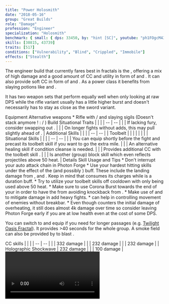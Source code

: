 ```yaml
---
title: "Power Holosmith"
date: "2018-05-16"
group: "Great Builds"
role: "Damage"
profession: "Engineer"
specialization: "Holosmith"
benchmark: { small: { dps: 33450, by: "hint [SC]", youtube: "ph1FOgcM43s"}}
skills: [30815, 43739]
traits: [517]
conditions: ["Vulnerability", "Blind", "Crippled", "Immobile"]
effects: ["Stealth"]
---
```


The engineer build that currently fares best in fractals is the <Specialization prefix="power" name="holosmith"/>, offering a mix of high damage and a good amount of CC and utility in form of <Condition name="vulnerability"/> and <Condition name="Blind"/>. It can also provide soft CC in form of <Condition name="crippled"/> and <Condition name="immobile"/>. As a power class it benefits from slaying potions like <Item id="50082"/> and <Item id ="24868"/>.

It has two weapon sets that perform equally well when only looking at raw DPS while the rifle variant usually has a little higher burst and doesn't necessarily has to stay as close as the sword variant.

<Divider>
Equipment
</Divider>

<Grid>
<Column>
<Armor helmId="48087" helmRuneId="24836" helmRuneCount="6" helmAffix="Berserker" helmRune="Scholar" shouldersId="48089" shouldersRuneId="24836" shouldersRuneCount="6" shouldersAffix="Berserker" shouldersRune="Scholar" coatId="48085" coatRuneId="24836" coatRuneCount="6" coatAffix="Berserker" coatRune="Scholar" glovesId="48086" glovesRuneId="24836" glovesRuneCount="6" glovesAffix="Berserker" glovesRune="Scholar" leggingsId="48088" leggingsRuneId="24836" leggingsRuneCount="6" leggingsAffix="Berserker" leggingsRune="Scholar" bootsId="48084" bootsRuneId="24836" bootsRuneCount="6" bootsAffix="Berserker" bootsRune="Scholar"/>
</Column>

<Column>
<Weapons weapon1MainId="46768" weapon1MainSigil1Id="24615" weapon1MainSigil2Id="24868" weapon1MainType="Rifle" weapon1MainAffix="Berserker" weapon1MainSigil1="Force" weapon1MainSigil2="Impact"/>

<Card>
<CardHeader>
Alternative weapons
</CardHeader>
<CardContent>
* Rifle with <Item id="36053" text="false"/> / <Item id="24615" text="false"/> and slaying sigils  
  (Doesn't stack anymore ! :<Item id="36053" text="false"/> / <Item id="36054" text="false"/>)
</CardContent>
</Card>
</Column>

<Column>
<Trinkets backItemId="49384" backItemStatId="584" backItemAffix="Berserker" accessory1Id="39233" accessory1Affix="Berserker" accessory2Id="39232" accessory2Affix="Berserker" amuletId="39273" amuletAffix="Berserker" ring1Id="75669" ring1Affix="Berserker" ring2Id="76024" ring2Affix="Berserker"/>

<Consumables foodId="41569" utilityId="67530" infusionId="37131"/>
</Column>
</Grid>

<Divider>
Build
</Divider>

<Grid>
<Column width="9">
<Traits traits1Id="38" traits1="Firearms" traits1Selected="1914,2006,526" traits2Id="6" traits2="Explosives" traits2Selected="1882,1892,1541" traits3Id="57" traits3="Holomsith" traits3Selected="2106,2152,2064"/>

<Card>
<CardHeader>
Situational Traits
</CardHeader>
<CardContent>
| | |
| -- | -- |
| <Trait id="1923" size="big" text="false"/> | If lacking fury, consider swapping out <Trait id="2006"/>. |
| <Trait id="505" size="big" text="false"/> | On longer fights without adds, this may pull slightly ahead of <Trait id="1541"/>. |
</CardContent>
</Card>
</Column>

<Column>
<Skills weapon1Skill1="" weapon1Skill2="" weapon1Skill3="" weapon1Skill4="" weapon1Skill5="" utilitySkill1="40507" utilitySkill2="5812" utilitySkill3="6020" utilitySkill4="42842" utilitySkill5="42009"/>

<Card>
<CardHeader>
Additional Skills
</CardHeader>
<CardContent>
| | |
| -- | -- |
| Toolbelt | <Skill id="43845" size="big" text="false"/><Skill id="5813" size="big" text="false"/><Skill id="6172" size="big" text="false"/><Skill id="42163" size="big" text="false"/> |
| <Skill id="5812" size="big" text="false"/> |<Skill id="5842" size="big" text="false"/><Skill id="5823" size="big" text="false"/><Skill id="5822" size="big" text="false"/><Skill id="5824" size="big" text="false"/><Skill id="5939" size="big" text="false"/> |
| <Skill id="6020" size="big" text="false"/> |<Skill id="5806" size="big" text="false"/><Skill id="5807" size="big" text="false"/><Skill id="5808" size="big" text="false"/><Skill id="5809" size="big" text="false"/><Skill id="5810" size="big" text="false"/> |
</CardContent>
</Card>

<Card>
<CardHeader>
Situational Skills
</CardHeader>
<CardContent>
| | |
| -- | -- |
| <Skill id="5977" size="big" text="false"/> | You can equip <Skill id="5927"/> shortly before the fight and precast its toolbelt skill if you want to go the extra mile. |
| <Skill id="5857" size="big" text="false"/> | An alternative healing skill if condition cleanse is needed. |
| <Skill id="21659" size="big" text="false"/> | Provides additional CC with the toolbelt skill <Skill id="21661"/>. |
| <Skill id="43739" size="big" text="false"/> | Is another (group) block skill which even reflects projectiles above 50 heat. |
</CardContent>
</Card>
</Column>
</Grid>

<Divider>
Details
</Divider>

<Grid>
<Column width="9">
<Card>
<CardHeader>
Skill Usage and Tips
</CardHeader>
<CardContent>
* Don't interrupt your auto attack chain in Photon Forge
* Use your hardest hitting skills under the effect of the <Trait id="2106"/> (and possibly <Trait id="2122"/>) buff. These include the landing damage from <Skill id="6005"/>, <Skill id="6153"/> and <Skill id="42009"/>. Keep in mind that <Trait id="2106"/> consumes its charges while <Trait id="2122"/> is a duration buff.
* Try to utilize your toolbelt skills off cooldown with <Skill id="42163"/> only being used above 50 heat.
* Make sure to use Corona Burst towards the end of your <Skill id ="42938"/> in order to have the <Boon name ="stability"/> from <Trait id="2152"/> avoiding knockback from <Skill id="6154"/>.
* Make use of <Skill id="5808"/> and <Skill id="5824"/> to mitigate damage in add heavy fights.
* <Skill id="5939"/> can help in controlling movement of enemies without breakbar. 
* Even though <Trait id="2064"/> counters the initial damage of overheating, it still does almost 4k damage over time so consider leaving Photon Forge early if you are at low health even at the cost of some DPS.

You can switch to <Specialization name="scrapper"/> and equip <Skill id="30815"/> if you need <Effect name="stealth"/> for longer passages (e.g. [Twilight Oasis Fractal](https://discretize.eu/fractals/twilight-oasis)). It provides >40 seconds for the whole group. A smoke field can also be provided by <Skill id="5824"/> to blast <Effect name="stealth"/>.
</CardContent>
</Card>

</Column>

<Column>
<Card>
<CardHeader>
CC skills
</CardHeader>
<CardContent>
| | |
| -- | -- |
| <Skill id="5813"/> | 332 damage |
| <Skill id="6154"/> | 232 damage |
| <Skill id="42009"/> | 232 damage |
| Holographic Shockwave | 232 damage |
| <Skill id="21661"/> | 100 damage |
</CardContent>
</Card>

<Video videoId="6_agFDypu-o" videoTitle="Solo Rotation by hint [SC]"/>
</Column>
</Grid>
